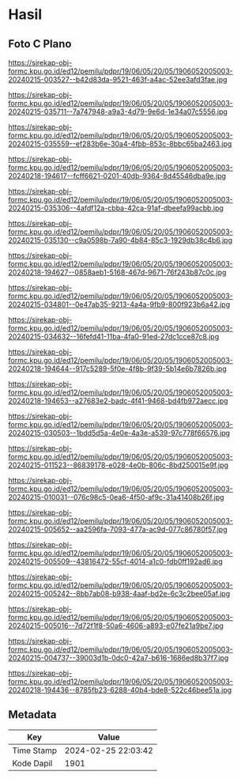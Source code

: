 # Hasil

## Foto C Plano

https://sirekap-obj-formc.kpu.go.id/ed12/pemilu/pdpr/19/06/05/20/05/1906052005003-20240215-003527--b42d83da-9521-463f-a4ac-52ee3afd3fae.jpg

https://sirekap-obj-formc.kpu.go.id/ed12/pemilu/pdpr/19/06/05/20/05/1906052005003-20240215-035711--7a747948-a9a3-4d79-9e6d-1e34a07c5556.jpg

https://sirekap-obj-formc.kpu.go.id/ed12/pemilu/pdpr/19/06/05/20/05/1906052005003-20240215-035559--ef283b6e-30a4-4fbb-853c-8bbc65ba2463.jpg

https://sirekap-obj-formc.kpu.go.id/ed12/pemilu/pdpr/19/06/05/20/05/1906052005003-20240218-194617--fcff6621-0201-40db-9364-8d45546dba9e.jpg

https://sirekap-obj-formc.kpu.go.id/ed12/pemilu/pdpr/19/06/05/20/05/1906052005003-20240215-035306--4afdf12a-cbba-42ca-91af-dbeefa99acbb.jpg

https://sirekap-obj-formc.kpu.go.id/ed12/pemilu/pdpr/19/06/05/20/05/1906052005003-20240215-035130--c9a0598b-7a90-4b84-85c3-1929db38c4b6.jpg

https://sirekap-obj-formc.kpu.go.id/ed12/pemilu/pdpr/19/06/05/20/05/1906052005003-20240218-194627--0858aeb1-5168-467d-9671-76f243b87c0c.jpg

https://sirekap-obj-formc.kpu.go.id/ed12/pemilu/pdpr/19/06/05/20/05/1906052005003-20240215-034801--0e47ab35-9213-4a4a-9fb9-800f923b6a42.jpg

https://sirekap-obj-formc.kpu.go.id/ed12/pemilu/pdpr/19/06/05/20/05/1906052005003-20240215-034632--16fefd41-11ba-4fa0-91ed-27dc1cce87c8.jpg

https://sirekap-obj-formc.kpu.go.id/ed12/pemilu/pdpr/19/06/05/20/05/1906052005003-20240218-194644--917c5289-5f0e-4f8b-9f39-5b14e6b7826b.jpg

https://sirekap-obj-formc.kpu.go.id/ed12/pemilu/pdpr/19/06/05/20/05/1906052005003-20240218-194653--a27683e2-badc-4f41-9468-bd4fb972aecc.jpg

https://sirekap-obj-formc.kpu.go.id/ed12/pemilu/pdpr/19/06/05/20/05/1906052005003-20240215-030503--1bdd5d5a-4e0e-4a3e-a539-97c778f66576.jpg

https://sirekap-obj-formc.kpu.go.id/ed12/pemilu/pdpr/19/06/05/20/05/1906052005003-20240215-011523--86839178-e028-4e0b-806c-8bd250015e9f.jpg

https://sirekap-obj-formc.kpu.go.id/ed12/pemilu/pdpr/19/06/05/20/05/1906052005003-20240215-010031--076c98c5-0ea6-4f50-af9c-31a41408b26f.jpg

https://sirekap-obj-formc.kpu.go.id/ed12/pemilu/pdpr/19/06/05/20/05/1906052005003-20240215-005652--aa2596fa-7093-477a-ac9d-077c86780f57.jpg

https://sirekap-obj-formc.kpu.go.id/ed12/pemilu/pdpr/19/06/05/20/05/1906052005003-20240215-005509--43816472-55cf-4014-a1c0-fdb0ff192ad6.jpg

https://sirekap-obj-formc.kpu.go.id/ed12/pemilu/pdpr/19/06/05/20/05/1906052005003-20240215-005242--8bb7ab08-b938-4aaf-bd2e-6c3c2bee05af.jpg

https://sirekap-obj-formc.kpu.go.id/ed12/pemilu/pdpr/19/06/05/20/05/1906052005003-20240215-005016--7d72f1f8-50a6-4606-a893-e07fe21a9be7.jpg

https://sirekap-obj-formc.kpu.go.id/ed12/pemilu/pdpr/19/06/05/20/05/1906052005003-20240215-004737--39003d1b-0dc0-42a7-b616-1686ed8b37f7.jpg

https://sirekap-obj-formc.kpu.go.id/ed12/pemilu/pdpr/19/06/05/20/05/1906052005003-20240218-194436--8785fb23-6288-40b4-bde8-522c46bee51a.jpg


## Metadata

| Key        | Value               |
| ---------- | ------------------- |
| Time Stamp | 2024-02-25 22:03:42 |
| Kode Dapil | 1901                |




